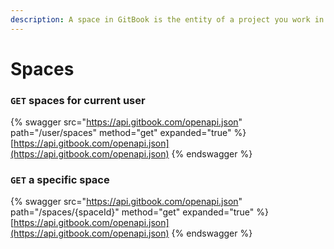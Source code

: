 ```yaml
---
description: A space in GitBook is the entity of a project you work in.
---
```


# Spaces

### `GET` spaces for current user

{% swagger src="https://api.gitbook.com/openapi.json" path="/user/spaces" method="get" expanded="true" %}
[https://api.gitbook.com/openapi.json](https://api.gitbook.com/openapi.json)
{% endswagger %}

### `GET` a specific space

{% swagger src="https://api.gitbook.com/openapi.json" path="/spaces/{spaceId}" method="get" expanded="true" %}
[https://api.gitbook.com/openapi.json](https://api.gitbook.com/openapi.json)
{% endswagger %}

